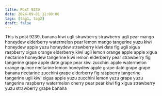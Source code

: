 ```yaml
---
title: Post 9239
date: 2024-09-01 12:00:00
tags: [tag1, tag2]
draft: false
---
```

This is post 9239.
banana
kiwi
ugli
strawberry
strawberry
ugli
pear
mango
honeydew
elderberry
watermelon
pear
lemon
mango
tangerine
yuzu
kiwi
honeydew
apple
yuzu
honeydew
strawberry
kiwi
date
fig
ugli
xigua
raspberry
xigua
orange
elderberry
kiwi
ugli
lemon
orange
apple
apple
xigua
nectarine
honeydew
tangerine
kiwi
lemon
elderberry
pear
strawberry
fig
tangerine
grape
apple
date
grape
pear
kiwi
zucchini
apple
watermelon
orange
quince
nectarine
lemon
honeydew
apple
grape
date
grape
grape
banana
nectarine
zucchini
grape
elderberry
fig
raspberry
tangerine
tangerine
ugli
kiwi
xigua
apple
yuzu
zucchini
lemon
yuzu
grape
yuzu
tangerine
raspberry
watermelon
cherry
pear
pear
kiwi
fig
xigua
strawberry
yuzu
strawberry
grape
banana
